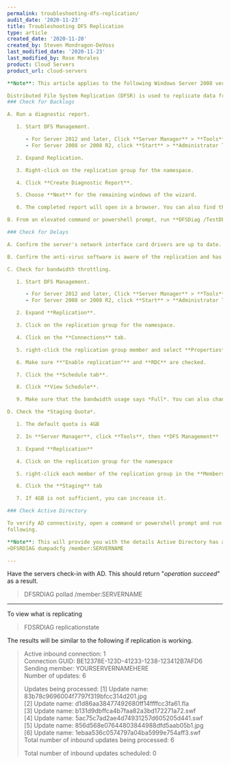 ```yaml
---
permalink: troubleshooting-dfs-replication/
audit_date: '2020-11-23'
title: Troubleshooting DFS Replication
type: article
created_date: '2020-11-20'
created_by: Steven Mondragon-DeVoss
last_modified_date: '2020-11-23'
last_modified_by: Rose Morales
product: Cloud Servers
product_url: cloud-servers

**Note**: This article applies to the following Windows Server 2008 version and up.

Distributed File System Replication (DFSR) is used to replicate data from DFS namespaces across a group of servers which are called a replication group. This will allow data to stay synchronized on multiple servers. This document is used to aid in troubleshooting synchronization problems.
### Check for Backlogs

A. Run a diagnostic report.

   1. Start DFS Management.

      - For Server 2012 and later, Click **Server Manager** > **Tools** > **DFS Management**.
      - For Server 2008 or 2008 R2, click **Start** > **Administrator Tools** > **DFS Management**.

   2. Expand Replication.

   3. Right-click on the replication group for the namespace.

   4. Click **Create Diagnostic Report**.

   5. Choose **Next** for the remaining windows of the wizard.

   6. The completed report will open in a browser. You can also find the report under `C:\DFSReports`.

B. From an elevated command or powershell prompt, run **DFSDiag /TestDFSIntegrity /DFSRoot:<DFS root path> /Full** and review the output of the results.

### Check for Delays

A. Confirm the server's network interface card drivers are up to date.

B. Confirm the anti-virus software is aware of the replication and has exclusions set if needed. You can also disable your anti-virus software to confirm if that corrects the issue.

C. Check for bandwidth throttling.

   1. Start DFS Management.

      - For Server 2012 and later, Click **Server Manager** > **Tools** > **DFS Management**.
      - For Server 2008 or 2008 R2, click **Start** > **Administrator Tools** > **DFS Management**.

   2. Expand **Replication**.

   3. Click on the replication group for the namespace.

   4. Click on the **Connections** tab.

   5. right-click the replication group member and select **Properties**.

   6. Make sure **"Enable replication"** and **RDC** are checked.

   7. Click the **Schedule tab**.

   8. Click **View Schedule**.

   9. Make sure that the bandwidth usage says *Full*. You can also change the bandwidth throttling to see if there is a difference.

D. Check the *Staging Quota*.

   1. The default quota is 4GB

   2. In **Server Manager**, click **Tools**, then **DFS Management**

   3. Expand **Replication**

   4. Click on the replication group for the namespace

   5. right-click each member of the replication group in the **Memberships** tab

   6. Click the **Staging** tab

   7. If 4GB is not sufficient, you can increase it.

### Check Active Directory

To verify AD connectivity, open a command or powershell prompt and run the
following.

**Note**: This will provide you with the details Active Directory has about DFS including the replication groups and folders it belongs to.
>DFSRDIAG dumpadcfg /member:SERVERNAME

---
```


Have the servers check-in with AD. This should return "*operation succeed*" as a result.
>DFSRDIAG pollad /member:SERVERNAME

---
To view what is replicating
>FDSRDIAG replicationstate

The results will be similar to the following if replication is working.

>Active inbound connection: 1<br>
> Connection GUID: BE12378E-123D-41233-1238-123412B7AFD6<br>
> Sending member: YOURSERVERNAMEHERE<br>
>   Number of updates: 6
>
  >Updates being processed:
      [1] Update name: 83b78c9696004f7797f319bfcc314d201.jpg<br>
      [2] Update name: d1d86aa38477492680ff14ffffcc3fa61.fla<br>
      [3] Update name: b131d9dbffca4b7faa82a3bd172271a72.swf<br>
      [4] Update name: 5ac75c7ad2ae4d74931257d605205d441.swf<br>
      [5] Update name: 856d568e07644803844988dfd5aab05b1.jpg<br>
      [6] Update name: 1ebaa536c0574797a04ba5999e754aff3.swf<br>
  Total number of inbound updates being processed: 6
>
 > Total number of inbound updates scheduled: 0
